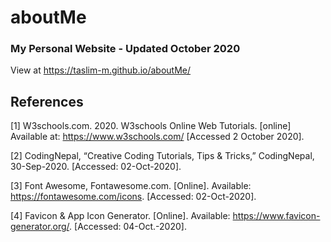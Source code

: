 # aboutMe
### My Personal Website - Updated October 2020 <br/>
View at https://taslim-m.github.io/aboutMe/ <br/>
## References <br/>

[1] W3schools.com. 2020. W3schools Online Web Tutorials. [online] Available at: <https://www.w3schools.com/> [Accessed 2 October 2020].<br/>

[2] CodingNepal, “Creative Coding Tutorials, Tips & Tricks,” CodingNepal, 30-Sep-2020. [Accessed: 02-Oct-2020].<br/>

[3] Font Awesome, Fontawesome.com. [Online]. Available: https://fontawesome.com/icons. [Accessed: 02-Oct-2020]. <br/>

[4] Favicon & App Icon Generator. [Online]. Available: https://www.favicon-generator.org/. [Accessed: 04-Oct.-2020]. <br/>
